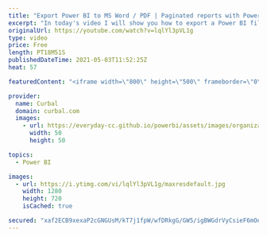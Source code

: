 ```yaml
---
title: "Export Power BI to MS Word / PDF | Paginated reports with Power Automate and Power BI"
excerpt: "In today's video I will show you how to export a Power BI file to word or PDF and email it to somebody!!  Chapters: 00:00 Intro 00:35 Pre-requisites / Licenses 01:00 Prepare the word template 05:00 Configure the flow in Power BI  Done!  Here you can download all the pbix files: https://curbal.com/donwload-center"
originalUrl: https://youtube.com/watch?v=lqlYl3pVL1g
type: video
price: Free
length: PT18M51S
publishedDateTime: 2021-05-03T11:52:25Z
heat: 57

featuredContent: "<iframe width=\"800\" height=\"500\" frameborder=\"0\" src=\"https://www.youtube.com/embed/lqlYl3pVL1g\" allow=\"accelerometer; autoplay; encrypted-media; gyroscope; picture-in-picture\" allowfullscreen></iframe>"

provider:
  name: Curbal
  domain: curbal.com
  images:
    - url: https://everyday-cc.github.io/powerbi/assets/images/organizations/curbal.com-50x50.jpg
      width: 50
      height: 50

topics:
  - Power BI

images:
  - url: https://i.ytimg.com/vi/lqlYl3pVL1g/maxresdefault.jpg
    width: 1280
    height: 720
    isCached: true

secured: "xaf2ECB9xexaP2cGNGUsM/kT7j1fpW/wfDRkgG/GW5/igBWGdrVyCsieF6mOeuQfSBzUfsMKsdO6ufhBS9i4uq50w1A3d8HzppcT6uhTfjnX3lldnDjhFDem5aQLK6EDQ2w7TWF66pAXV9an02Kmq0r5OzG4ub7ecSd7MvrM26YEafkcEFCaniFxb4XcVGZz9IGv6LDsaKRWj92kHoE4alxa0PELxWi83lotXtGF03Msrrwaitr0rx0dEXeHToljpkofwwGv9COFepkhthN4t+zNYdJrbdp2k987QkmpJn3yTm+XDpFdc0w39RVZLf3Q5dkAZpu6Vgws2U40MLDtdPddSl3KOL0FmSxDMqyyOpWM2go4ovRoZJWPzV3WCLZqiFeAzuZPu2KGeemsCMN/2s8krwt3/jhKyE9+/lYxHG4=;1F+q/n7IZuN7Xz/nL3Ay4A=="
---
```


